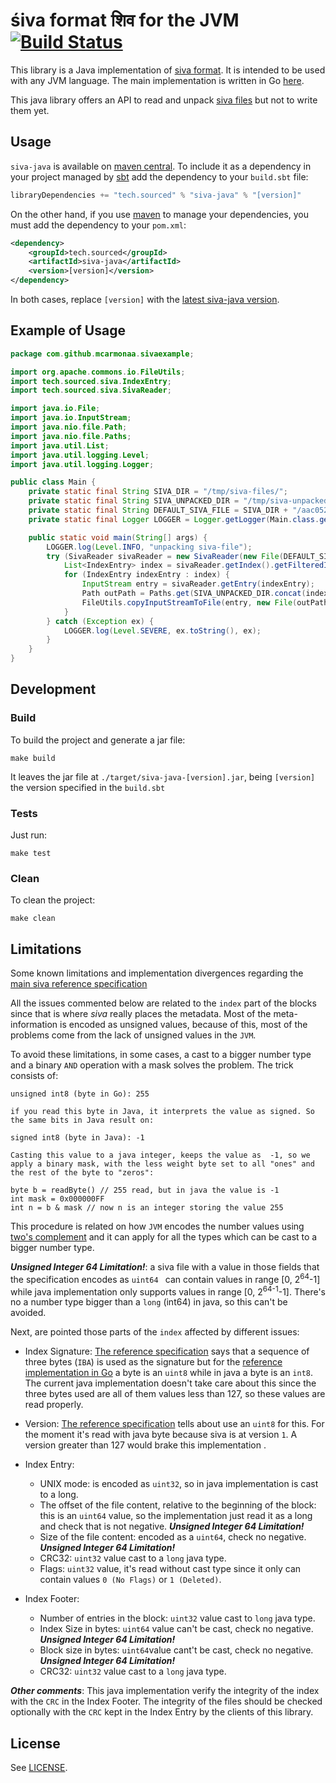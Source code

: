 # śiva format शिव for the JVM [![Build Status](https://travis-ci.org/src-d/siva-java.svg?branch=master)](https://travis-ci.org/src-d/siva-java)

This library is a Java implementation of [siva format](https://github.com/src-d/go-siva/blob/master/SPEC.md).
It  is intended to be used with any JVM language.
The main implementation is written in Go [here](https://github.com/src-d/go-siva).

This java library offers an API to read and unpack [siva files](https://github.com/src-d/go-siva/blob/master/SPEC.md) but not to write them yet.

## Usage

`siva-java` is available on [maven central](http://search.maven.org/#search%7Cga%7C1%7Csiva-java). To include it as a dependency in your project managed by [sbt](http://www.scala-sbt.org/) add the dependency to your `build.sbt` file:

```scala
libraryDependencies += "tech.sourced" % "siva-java" % "[version]"
```

On the other hand, if you use [maven](https://maven.apache.org/) to manage your dependencies, you must add the dependency to your `pom.xml`:

```xml
<dependency>
    <groupId>tech.sourced</groupId>
    <artifactId>siva-java</artifactId>
    <version>[version]</version>
</dependency>
```

In both cases, replace `[version]` with the [latest siva-java version](http://search.maven.org/#search%7Cga%7C1%7Csiva-java).

## Example of Usage

```java
package com.github.mcarmonaa.sivaexample;

import org.apache.commons.io.FileUtils;
import tech.sourced.siva.IndexEntry;
import tech.sourced.siva.SivaReader;

import java.io.File;
import java.io.InputStream;
import java.nio.file.Path;
import java.nio.file.Paths;
import java.util.List;
import java.util.logging.Level;
import java.util.logging.Logger;

public class Main {
    private static final String SIVA_DIR = "/tmp/siva-files/";
    private static final String SIVA_UNPACKED_DIR = "/tmp/siva-unpacked/";
    private static final String DEFAULT_SIVA_FILE = SIVA_DIR + "/aac052c42c501abf6aa8c3509424e837bb27e188.siva";
    private static final Logger LOGGER = Logger.getLogger(Main.class.getName());

    public static void main(String[] args) {
        LOGGER.log(Level.INFO, "unpacking siva-file");
        try (SivaReader sivaReader = new SivaReader(new File(DEFAULT_SIVA_FILE))) {
            List<IndexEntry> index = sivaReader.getIndex().getFilteredIndex().getEntries();
            for (IndexEntry indexEntry : index) {
                InputStream entry = sivaReader.getEntry(indexEntry);
                Path outPath = Paths.get(SIVA_UNPACKED_DIR.concat(indexEntry.getName()));
                FileUtils.copyInputStreamToFile(entry, new File(outPath.toString()));
            }
        } catch (Exception ex) {
            LOGGER.log(Level.SEVERE, ex.toString(), ex);
        }
    }
}
```

## Development

### Build

To build the project and generate a jar file:

    make build

It leaves the jar file  at `./target/siva-java-[version].jar`, being `[version]` the version specified in the `build.sbt`

### Tests

Just run:

    make test


### Clean

To clean the project:

    make clean

## Limitations

Some known limitations and implementation divergences regarding the [main siva reference specification](https://github.com/src-d/go-siva/blob/master/SPEC.md)

All the issues commented below are related to the `index` part of the blocks since that is where *siva* really places the metadata. Most of the meta-information is encoded as unsigned values, because of this, most of the problems come from the lack of unsigned values in the `JVM`.

To avoid these limitations, in some cases, a cast to a bigger number type and a binary `AND` operation with a mask solves the problem. The trick consists of:

```
unsigned int8 (byte in Go): 255

if you read this byte in Java, it interprets the value as signed. So the same bits in Java result on:

signed int8 (byte in Java): -1

Casting this value to a java integer, keeps the value as  -1, so we apply a binary mask, with the less weight byte set to all "ones" and the rest of the byte to "zeros":

byte b = readByte() // 255 read, but in java the value is -1
int mask = 0x000000FF
int n = b & mask // now n is an integer storing the value 255

```

This procedure is related on how `JVM` encodes the number values using [two's complement](https://en.wikipedia.org/wiki/Two%27s_complement) and it can apply for all the types which can be cast to a bigger number type.

***Unsigned Integer 64 Limitation!***: a siva file with a value in those fields that the specification encodes as `uint64 ` can contain values in range [0, 2<sup>64</sup>-1] while java implementation only supports values in range [0, 2<sup>64-1</sup>-1]. There's no a number type bigger than a `long` (int64) in java, so this can't be avoided.

Next, are pointed those parts of the `index` affected by different issues:

- Index Signature: [The reference specification](https://github.com/src-d/go-siva/blob/master/SPEC.md) says that a sequence of three bytes (`IBA`) is used as the signature but for the [reference implementation in Go](https://github.com/src-d/go-siva) a byte is an `uint8` while in java a byte is an `int8`. The current java implementation doesn't take care about this since the three bytes used are all of them values less than 127, so these values are read properly.

- Version: [The reference specification](https://github.com/src-d/go-siva/blob/master/SPEC.md) tells about use an `uint8` for this. For the moment it's read with java byte because siva is at version `1`.  A version greater than 127 would brake this implementation .

- Index Entry:
    - UNIX mode: is encoded as `uint32`, so in java implementation is cast to a long.
    - The offset of the file content, relative to the beginning of the block: this is an `uint64` value, so the implementation just read it as a long and check that is not negative. ***Unsigned Integer 64 Limitation!***
    - Size of the file content: encoded as a `uint64`, check no negative. ***Unsigned Integer 64 Limitation!***
    - CRC32: `uint32` value cast to a `long` java type.
    - Flags: `uint32` value, it's read without cast type since it only can contain values `0 (No Flags)` or `1 (Deleted)`.

- Index Footer:
    - Number of entries in the block:  `uint32` value cast to `long` java type.
    - Index Size in bytes: `uint64` value can't be cast, check no negative. ***Unsigned Integer 64 Limitation!***
    - Block size in bytes: `uint64`value cant't be cast, check no negative. ***Unsigned Integer 64 Limitation!***
    - CRC32: `uint32` value cast to a `long` java type.

***Other comments***: This java implementation verify the integrity of the index with the `CRC` in the Index Footer. The integrity of the files should be checked optionally with the `CRC` kept in the Index Entry by the clients of this library.

## License

See [LICENSE](LICENSE).
